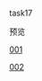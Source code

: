 task17

预览

[001](https://mhy-web.github.io/HomeWorks/进阶/task17/001.html)

[002](https://mhy-web.github.io/HomeWorks/进阶/task17/002.html)
